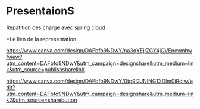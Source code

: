 # PresentaionS
Repatition des charge avec spring cloud 


*Le lien de la representation 

https://www.canva.com/design/DAFbfo9NDwY/na3qYEjrZGY4jQVEnevmhw/view?utm_content=DAFbfo9NDwY&utm_campaign=designshare&utm_medium=link&utm_source=publishsharelink



https://www.canva.com/design/DAFbfo9NDwY/0tp9I2JNING1XDlm0iRdiw/edit?utm_content=DAFbfo9NDwY&utm_campaign=designshare&utm_medium=link2&utm_source=sharebutton
